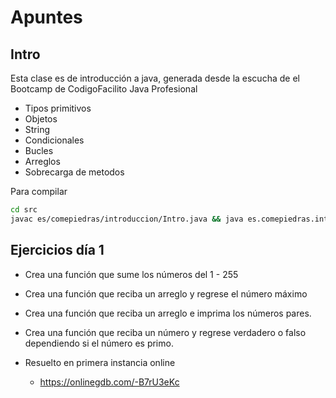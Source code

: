 # Apuntes

## Intro

Esta clase es de introducción a java, generada desde la escucha de el Bootcamp de CodigoFacilito Java Profesional

- Tipos primitivos
- Objetos
- String
- Condicionales
- Bucles
- Arreglos
- Sobrecarga de metodos

Para compilar

```sh
cd src
javac es/comepiedras/introduccion/Intro.java && java es.comepiedras.introduccion.Intro
```

## Ejercicios día 1

- Crea una función que sume los números del 1 - 255
- Crea una función que reciba un arreglo y regrese el número máximo
- Crea una función que reciba un arreglo e imprima los números pares.
- Crea una función que reciba un número y regrese verdadero o falso dependiendo si el número es primo.

- Resuelto en primera instancia online
  - <https://onlinegdb.com/-B7rU3eKc>
